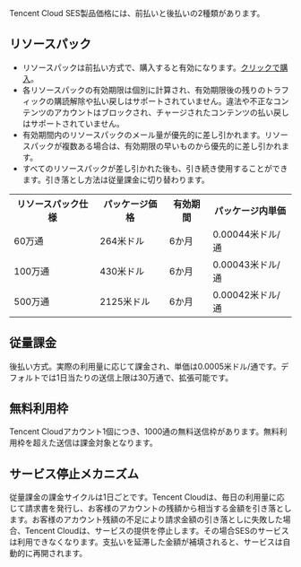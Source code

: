 Tencent Cloud SES製品価格には、前払いと後払いの2種類があります。

## リソースパック
- リソースパックは前払い方式で、購入すると有効になります。[クリックで購入](http://buy.intl.cloud.tencent.com/ses)。
- 各リソースパックの有効期限は個別に計算され、有効期限後の残りのトラフィックの購読解除や払い戻しはサポートされていません。違法や不正なコンテンツのアカウントはブロックされ、チャージされたコンテンツの払い戻しはサポートされていません。
- 有効期間内のリソースパックのメール量が優先的に差し引かれます。リソースパックが複数ある場合は、有効期限の早いものから優先的に差し引かれます。
- すべてのリソースパックが差し引かれた後も、引き続き使用することができます。引き落とし方法は従量課金に切り替わります。
<escape>
<table>
<tr>
<th>リソースパック仕様</th>
<th>パッケージ価格</th>
<th>有効期間</th>
<th>パッケージ内単価</th>
</tr>
<tr>
<td>60万通</td>
<td>264米ドル</td>
<td>6か月</td>
<td>0.00044米ドル/通</td>
</tr>
<tr>
<td>100万通</td>
<td>430米ドル</td>
<td>6か月</td>
<td>0.00043米ドル/通</td>
</tr>
<tr>
<td>500万通</td>
<td>2125米ドル</td>
<td>6か月</td>
<td>0.00042米ドル/通</td>
</tr>
</table>

</escape>

## 従量課金
後払い方式。実際の利用量に応じて課金され、単価は0.0005米ドル/通です。デフォルトでは1日当たりの送信上限は30万通で、拡張可能です。
## 無料利用枠
Tencent Cloudアカウント1個につき、1000通の無料送信枠があります。無料利用枠を超えた送信は課金対象となります。
## サービス停止メカニズム
従量課金の課金サイクルは1日ごとです。Tencent Cloudは、毎日の利用量に応じて請求書を発行し、お客様のアカウントの残額から相当する金額を引き落とします。お客様のアカウント残額の不足により請求金額の引き落としに失敗した場合、Tencent Cloudは、サービスの提供を停止します。その場合SESのサービスは利用できなくなります。支払いを延滞した金額が補填されると、サービスは自動的に再開されます。


